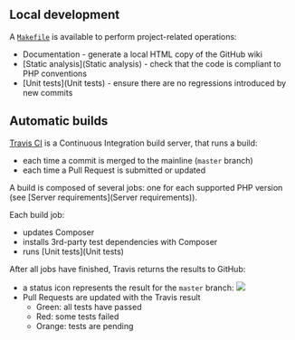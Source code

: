 ## Local development
A [`Makefile`](https://github.com/shaarli/Shaarli/blob/master/Makefile) is available to perform project-related operations:

- Documentation - generate a local HTML copy of the GitHub wiki
- [Static analysis](Static analysis) - check that the code is compliant to PHP conventions
- [Unit tests](Unit tests) - ensure there are no regressions introduced by new commits

## Automatic builds
[Travis CI](http://docs.travis-ci.com/) is a Continuous Integration build server, that runs a build:

- each time a commit is merged to the mainline (`master` branch)
- each time a Pull Request is submitted or updated

A build is composed of several jobs: one for each supported PHP version (see [Server requirements](Server requirements)).

Each build job:

- updates Composer
- installs 3rd-party test dependencies with Composer
- runs [Unit tests](Unit tests)

After all jobs have finished, Travis returns the results to GitHub:

- a status icon represents the result for the `master` branch: [![](https://api.travis-ci.org/shaarli/Shaarli.svg)](https://travis-ci.org/shaarli/Shaarli)
- Pull Requests are updated with the Travis result
    - Green: all tests have passed
    - Red: some tests failed
    - Orange: tests are pending
